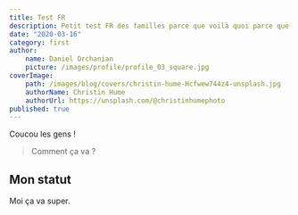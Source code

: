 ```yaml
---
title: Test FR
description: Petit test FR des familles parce que voilà quoi parce que là vraiment ras-le-bol de ces âneries 
date: "2020-03-16"
category: first
author:
    name: Daniel Orchanian
    picture: /images/profile/profile_03_square.jpg
coverImage:
    path: /images/blog/covers/christin-hume-Hcfwew744z4-unsplash.jpg
    authorName: Christin Hume
    authorUrl: https://unsplash.com/@christinhumephoto
published: true
---
```



Coucou les gens !

> Comment ça va ?

## Mon statut

Moi ça va super.
